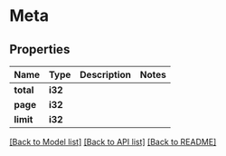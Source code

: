 # Meta

## Properties

Name | Type | Description | Notes
------------ | ------------- | ------------- | -------------
**total** | **i32** |  | 
**page** | **i32** |  | 
**limit** | **i32** |  | 

[[Back to Model list]](../README.md#documentation-for-models) [[Back to API list]](../README.md#documentation-for-api-endpoints) [[Back to README]](../README.md)


